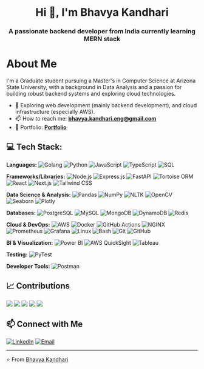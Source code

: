 <h1 align="center">Hi 👋, I'm Bhavya Kandhari</h1>
<h3 align="center">A passionate backend developer from India currently learning MERN stack</h3>

# About Me
I'm a Graduate student pursuing a Master's in Computer Science at Arizona State University, with a background in Data Analysis and a passion for building robust backend systems and exploring cloud technologies.

- 🔭 Exploring web development (mainly backend development), and cloud infrastructure (especially AWS).
- 📫 How to reach me: **[bhavya.kandhari.eng@gmail.com](mailto:bhavya.kandhari.eng@gmail.com)**
- 🔗 Portfolio: **[Portfolio](https://bhavyakandhari.vercel.app/)**

## 💻 Tech Stack:

**Languages:** ![Golang](https://img.shields.io/badge/-Golang-black?style=flat-square&logo=go)  ![Python](https://img.shields.io/badge/-Python-black?style=flat-square&logo=python)  ![JavaScript](https://img.shields.io/badge/-JavaScript-black?style=flat-square&logo=javascript)  ![TypeScript](https://img.shields.io/badge/-TypeScript-black?style=flat-square&logo=typescript)  ![SQL](https://img.shields.io/badge/-SQL-black?style=flat-square&logo=mysql)

**Frameworks/Libraries:** ![Node.js](https://img.shields.io/badge/-Node.js-black?style=flat-square&logo=nodedotjs)  ![Express.js](https://img.shields.io/badge/-Express-black?style=flat-square&logo=express)  ![FastAPI](https://img.shields.io/badge/-FastAPI-black?style=flat-square&logo=fastapi)  ![Tortoise ORM](https://img.shields.io/badge/-Tortoise%20ORM-black?style=flat-square&logo=python)  ![React](https://img.shields.io/badge/-React-black?style=flat-square&logo=react)  ![Next.js](https://img.shields.io/badge/-Next.js-black?style=flat-square&logo=nextdotjs)  ![Tailwind CSS](https://img.shields.io/badge/-Tailwind%20CSS-black?style=flat-square&logo=tailwindcss)

**Data Science & Analysis:**  ![Pandas](https://img.shields.io/badge/-Pandas-black?style=flat-square&logo=pandas)  ![NumPy](https://img.shields.io/badge/-NumPy-black?style=flat-square&logo=numpy)  ![NLTK](https://img.shields.io/badge/-NLTK-black?style=flat-square&logo=nltk)  ![OpenCV](https://img.shields.io/badge/-OpenCV-black?style=flat-square&logo=opencv)  ![Seaborn](https://img.shields.io/badge/-Seaborn-black?style=flat-square&logo=seaborn)  ![Plotly](https://img.shields.io/badge/-Plotly-black?style=flat-square&logo=plotly)

**Databases:** ![PostgreSQL](https://img.shields.io/badge/-PostgreSQL-black?style=flat-square&logo=postgresql)  ![MySQL](https://img.shields.io/badge/-MySQL-black?style=flat-square&logo=mysql)  ![MongoDB](https://img.shields.io/badge/-MongoDB-black?style=flat-square&logo=mongodb)  ![DynamoDB](https://img.shields.io/badge/-DynamoDB-black?style=flat-square&logo=amazondynamodb)  ![Redis](https://img.shields.io/badge/-Redis-black?style=flat-square&logo=redis)

**Cloud & DevOps:** ![AWS](https://img.shields.io/badge/-AWS-black?style=flat-square&logo=amazonaws)  ![Docker](https://img.shields.io/badge/-Docker-black?style=flat-square&logo=docker)  ![GitHub Actions](https://img.shields.io/badge/-GitHub%20Actions-black?style=flat-square&logo=githubactions) ![NGINX](https://img.shields.io/badge/-NGINX-black?style=flat-square&logo=nginx)  ![Prometheus](https://img.shields.io/badge/-Prometheus-black?style=flat-square&logo=prometheus)  ![Grafana](https://img.shields.io/badge/-Grafana-black?style=flat-square&logo=grafana)  ![Linux](https://img.shields.io/badge/-Linux-black?style=flat-square&logo=linux)  ![Bash](https://img.shields.io/badge/-Bash-black?style=flat-square&logo=gnubash)  ![Git](https://img.shields.io/badge/-Git-black?style=flat-square&logo=git)  ![GitHub](https://img.shields.io/badge/-GitHub-black?style=flat-square&logo=github)

**BI & Visualization:** ![Power BI](https://img.shields.io/badge/-Power%20BI-black?style=flat-square&logo=powerbi) ![AWS QuickSight](https://img.shields.io/badge/-AWS%20QuickSight-black?style=flat-square&logo=amazonquicksight) ![Tableau](https://img.shields.io/badge/-Tableau-black?style=flat-square&logo=tableau) 

**Testing:** ![PyTest](https://img.shields.io/badge/-PyTest-black?style=flat-square&logo=pytest)  

**Developer Tools:** ![Postman](https://img.shields.io/badge/-Postman-black?style=flat-square&logo=postman)


## 📈 Contributions
[![](https://github-profile-summary-cards.vercel.app/api/cards/profile-details?username=bkandh30&theme=radical)](https://github.com/bkandh30)
[![](https://github-profile-summary-cards.vercel.app/api/cards/repos-per-language?username=bkandh30&theme=radical)](https://github.com/bkandh30)
[![](https://github-profile-summary-cards.vercel.app/api/cards/most-commit-language?username=bkandh30&theme=radical)](https://github.com/bkandh30)
[![](https://github-profile-summary-cards.vercel.app/api/cards/stats?username=bkandh30&theme=radical)](https://github.com/bkandh30)
[![](https://github-profile-summary-cards.vercel.app/api/cards/productive-time?username=bkandh30&theme=radical&utcOffset=8)](https://github.com/bkandh30)

## 📫 Connect with Me

[![LinkedIn](https://img.shields.io/badge/LinkedIn-Connect-blue?style=flat-square&logo=linkedin)](https://www.linkedin.com/in/kandharibhavya/)
[![Email](https://img.shields.io/badge/Email-Contact-blue?style=flat-square&logo=gmail)](mailto:bhavya.kandhari.eng@gmail.com)

---

⭐️ From [Bhavya Kandhari](https://github.com/bkandh30)
